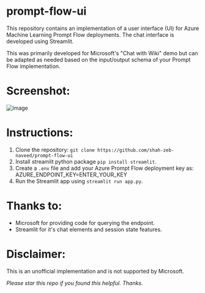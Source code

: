 # prompt-flow-ui

This repository contains an implementation of a user interface (UI) for Azure Machine Learning Prompt Flow deployments. The chat interface is developed using Streamlit.

This was primarily developed for Microsoft's "Chat with Wiki" demo but can be adapted as needed based on the input/output schema of your Prompt Flow implementation.

# Screenshot:

![image](https://github.com/shah-zeb-naveed/prompt-flow-ui/assets/44922205/077af73b-a505-48f7-beeb-2b968c825b6f)


# Instructions:
1. Clone the repository: `git clone https://github.com/shah-zeb-naveed/prompt-flow-ui`
2. Install streamlit python package `pip install streamlit`.
3. Create a `.env` file and add your Azure Prompt Flow deployment key as: AZURE_ENDPOINT_KEY=ENTER_YOUR_KEY
3. Run the Streamlit app using `streamlit run app.py`.

# Thanks to:
- Microsoft for providing code for querying the endpoint.
- Streamlit for it's chat elements and session state features. 

# Disclaimer:
This is an unofficial implementation and is not supported by Microsoft.

*Please star this repo if you found this helpful. Thanks.*
